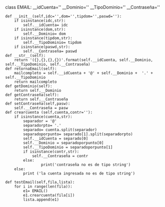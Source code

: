 class EMAIL:
    __idCuenta=''
    __Dominio=''
    __TipoDominio=''
    __Contraseña=''
    
    def __init__(self,idc='',dom='',tipdom='',paswd=''):
        if isinstance(idc,str):
            self.__idCuenta= idc
        if isinstance(dom,str):
            self.__Dominio= dom
        if isinstance(tipdom,str):
            self.__TipoDominio= tipdom
        if isinstance(paswd,str):
            self.__Contraseña= paswd
    def __str__(self):
        return '({},{},{},{})'.format(self.__idCuenta, self.__Dominio, self.__TipoDominio, self.__Contraseña)
    def retornaEmail(self):
        mailcompleto = self.__idCuenta + '@' + self.__Dominio +  '.' + self.__TipoDominio
        return mailcompleto
    def getDominio(self):
        return self.__Dominio
    def getContraseña(self):
        return self.__Contraseña
    def setContraseña(self,pasw):
        self.__Contraseña = pasw
    def crearcuenta (self,cuenta,contr=''):
        if isinstance(cuenta,str):
            separador = '@'
            separadorpto= '.'
            separado= cuenta.split(separador)
            separadoporpunto= separado[1].split(separadorpto)
            self.__idCuenta = separado[0]
            self.__Dominio = separadoporpunto[0]
            self.__TipoDominio = separadoporpunto[1]
            if isinstance(contr,str):
                self.__Contraseña = contr
            else:
                    print('contraseña no es de tipo string')
        else:
            print ('la cuenta ingresada no es de tipo string')
    
    def testEmail(self,fila,lista):
        for i in range(len(fila)):
            e1= EMAIL()
            e1.crearcuenta(fila[i])
            lista.append(e1)
